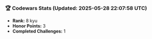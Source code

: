 ### 🏆 Codewars Stats (Updated: 2025-05-28 22:07:58 UTC)

- **Rank:** 8 kyu
- **Honor Points:** 3
- **Completed Challenges:** 1
